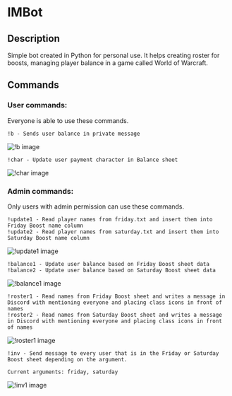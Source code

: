 # IMBot
## Description
Simple bot created in Python for personal use. 
It helps creating roster for boosts, managing player balance in a game called World of Warcraft.

## Commands

### User commands:
Everyone is able to use these commands.

```
!b - Sends user balance in private message
```
![!b image](https://i.imgur.com/Z7x1mB8.png)
```
!char - Update user payment character in Balance sheet
```
![!char image](https://i.imgur.com/QhuLmqp.png)

### Admin commands:
Only users with admin permission can use these commands.

```
!update1 - Read player names from friday.txt and insert them into Friday Boost name column
!update2 - Read player names from saturday.txt and insert them into Saturday Boost name column
```
![!update1 image](https://i.imgur.com/Uf8XC2s.png)


```
!balance1 - Update user balance based on Friday Boost sheet data
!balance2 - Update user balance based on Saturday Boost sheet data
```
![!balance1 image](https://i.imgur.com/TR0Divy.png)

```
!roster1 - Read names from Friday Boost sheet and writes a message in Discord with mentioning everyone and placing class icons in front of names
!roster2 - Read names from Saturday Boost sheet and writes a message in Discord with mentioning everyone and placing class icons in front of names
```
![!roster1 image](https://i.imgur.com/YqLoo9E.png)

```
!inv - Send message to every user that is in the Friday or Saturday Boost sheet depending on the argument.

Current arguments: friday, saturday
```
![!inv1 image](https://i.imgur.com/WQg0Kpb.png)
